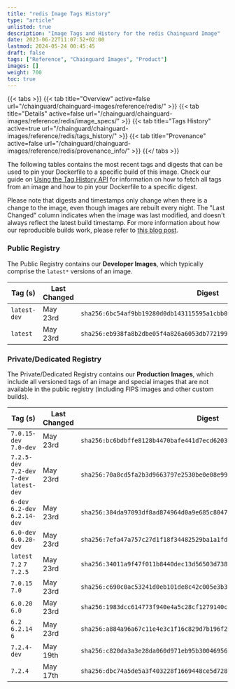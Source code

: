 ```yaml
---
title: "redis Image Tags History"
type: "article"
unlisted: true
description: "Image Tags and History for the redis Chainguard Image"
date: 2023-06-22T11:07:52+02:00
lastmod: 2024-05-24 00:45:45
draft: false
tags: ["Reference", "Chainguard Images", "Product"]
images: []
weight: 700
toc: true
---
```


{{< tabs >}}
{{< tab title="Overview" active=false url="/chainguard/chainguard-images/reference/redis/" >}}
{{< tab title="Details" active=false url="/chainguard/chainguard-images/reference/redis/image_specs/" >}}
{{< tab title="Tags History" active=true url="/chainguard/chainguard-images/reference/redis/tags_history/" >}}
{{< tab title="Provenance" active=false url="/chainguard/chainguard-images/reference/redis/provenance_info/" >}}
{{</ tabs >}}

The following tables contains the most recent tags and digests that can be used to pin your Dockerfile to a specific build of this image. Check our guide on [Using the Tag History API](/chainguard/chainguard-images/using-the-tag-history-api/) for information on how to fetch all tags from an image and how to pin your Dockerfile to a specific digest.

Please note that digests and timestamps only change when there is a change to the image, even though images are rebuilt every night. The "Last Changed" column indicates when the image was last modified, and doesn't always reflect the latest build timestamp. For more information about how our reproducible builds work, please refer to [this blog post](https://www.chainguard.dev/unchained/reproducing-chainguards-reproducible-image-builds).

### Public Registry
The Public Registry contains our **Developer Images**, which typically comprise the `latest*` versions of an image.

| Tag (s)       | Last Changed | Digest                                                                    |
|---------------|--------------|---------------------------------------------------------------------------|
|  `latest-dev` | May 23rd     | `sha256:6bc54af9bb19280d0db143115595a1cbb023fabfbffdca8ef704462e2886633d` |
|  `latest`     | May 23rd     | `sha256:eb938fa8b2dbe05f4a826a6053db772199e1c6afad7388f352966eecda3194b3` |


### Private/Dedicated Registry
The Private/Dedicated Registry contains our **Production Images**, which include all versioned tags of an image and special images that are not available in the public registry (including FIPS images and other custom builds).

| Tag (s)                                     | Last Changed | Digest                                                                    |
|---------------------------------------------|--------------|---------------------------------------------------------------------------|
|  `7.0.15-dev` `7.0-dev`                     | May 23rd     | `sha256:bc6bdbffe8128b4470bafe441d7ecd62036964bcb2509dc95f4e35f7874f1d18` |
|  `7.2.5-dev` `7.2-dev` `7-dev` `latest-dev` | May 23rd     | `sha256:70a8cd5fa2b3d9663797e2530be0e08e994f41f1510a2fcdcc1cad2252554e6f` |
|  `6-dev` `6.2-dev` `6.2.14-dev`             | May 23rd     | `sha256:384da97093df8ad874964d0a9e685c8047e038a497a7319a2eb2e9dac6dc7fdb` |
|  `6.0-dev` `6.0.20-dev`                     | May 23rd     | `sha256:7efa47a757c27d1f18f34482529ba1a1fd1a26774f33733fab34f1a718c7a3b3` |
|  `latest` `7.2` `7` `7.2.5`                 | May 23rd     | `sha256:34011a9f47f011b8440dec13d56503d73847a2584e6fc9fc570c818fdd110ce2` |
|  `7.0.15` `7.0`                             | May 23rd     | `sha256:c690c0ac53241d0eb101de8c42c005e3b3023e3a3cf4473249d3ddae5924e874` |
|  `6.0.20` `6.0`                             | May 23rd     | `sha256:1983dcc614773f940e4a5c28cf1279140c22d30f7e74843bb159c72afb7f78d9` |
|  `6.2` `6.2.14` `6`                         | May 23rd     | `sha256:a884a96a67c11e4e3c1f16c829d7b196f24addbda1559f9841f15756e5e50869` |
|  `7.2.4-dev`                                | May 19th     | `sha256:c820da3a3e28da060d971eb95b30046956dc18468c7a24e409e06db857f7ce78` |
|  `7.2.4`                                    | May 17th     | `sha256:dbc74a5de5a3f403228f1669448ce5d728817512d0420fa3ab60c2406e597154` |

